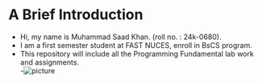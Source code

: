 # A Brief Introduction
- Hi, my name is Muhammad Saad Khan. (roll no. : 24k-0680).
- I am a first semester student at FAST NUCES, enroll in BsCS program.
- This repository will include all the Programming Fundamental lab work and assignments.\
-![picture](https://www.google.com/url?sa=i&url=https%3A%2F%2Fgithub.com%2Fcodewith-usama%2FFAST-Resources&psig=AOvVaw17VkNytupBr5Q7OFwM-ppx&ust=1725270340208000&source=images&cd=vfe&opi=89978449&ved=0CBQQjRxqFwoTCNjrhKC7oYgDFQAAAAAdAAAAABAE)

